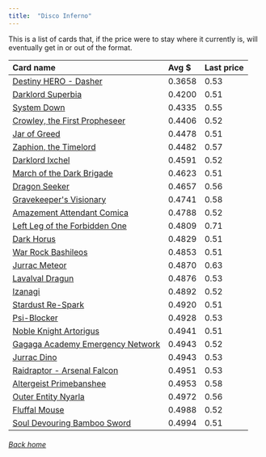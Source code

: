 ```yaml
---
title:  "Disco Inferno"
---
```


This is a list of cards that, if the price were to stay where it currently is, will eventually get in or out of the format.

| Card name | Avg $ | Last price |
| :-- | :-- | :-- |
[Destiny HERO - Dasher](https://db.ygoprodeck.com/card/?search=Destiny%20HERO%20-%20Dasher) | 0.3658 | 0.53 |
[Darklord Superbia](https://db.ygoprodeck.com/card/?search=Darklord%20Superbia) | 0.4200 | 0.51 |
[System Down](https://db.ygoprodeck.com/card/?search=System%20Down) | 0.4335 | 0.55 |
[Crowley, the First Propheseer](https://db.ygoprodeck.com/card/?search=Crowley,%20the%20First%20Propheseer) | 0.4406 | 0.52 |
[Jar of Greed](https://db.ygoprodeck.com/card/?search=Jar%20of%20Greed) | 0.4478 | 0.51 |
[Zaphion, the Timelord](https://db.ygoprodeck.com/card/?search=Zaphion,%20the%20Timelord) | 0.4482 | 0.57 |
[Darklord Ixchel](https://db.ygoprodeck.com/card/?search=Darklord%20Ixchel) | 0.4591 | 0.52 |
[March of the Dark Brigade](https://db.ygoprodeck.com/card/?search=March%20of%20the%20Dark%20Brigade) | 0.4623 | 0.51 |
[Dragon Seeker](https://db.ygoprodeck.com/card/?search=Dragon%20Seeker) | 0.4657 | 0.56 |
[Gravekeeper's Visionary](https://db.ygoprodeck.com/card/?search=Gravekeeper's%20Visionary) | 0.4741 | 0.58 |
[Amazement Attendant Comica](https://db.ygoprodeck.com/card/?search=Amazement%20Attendant%20Comica) | 0.4788 | 0.52 |
[Left Leg of the Forbidden One](https://db.ygoprodeck.com/card/?search=Left%20Leg%20of%20the%20Forbidden%20One) | 0.4809 | 0.71 |
[Dark Horus](https://db.ygoprodeck.com/card/?search=Dark%20Horus) | 0.4829 | 0.51 |
[War Rock Bashileos](https://db.ygoprodeck.com/card/?search=War%20Rock%20Bashileos) | 0.4853 | 0.51 |
[Jurrac Meteor](https://db.ygoprodeck.com/card/?search=Jurrac%20Meteor) | 0.4870 | 0.63 |
[Lavalval Dragun](https://db.ygoprodeck.com/card/?search=Lavalval%20Dragun) | 0.4876 | 0.53 |
[Izanagi](https://db.ygoprodeck.com/card/?search=Izanagi) | 0.4892 | 0.52 |
[Stardust Re-Spark](https://db.ygoprodeck.com/card/?search=Stardust%20Re-Spark) | 0.4920 | 0.51 |
[Psi-Blocker](https://db.ygoprodeck.com/card/?search=Psi-Blocker) | 0.4928 | 0.53 |
[Noble Knight Artorigus](https://db.ygoprodeck.com/card/?search=Noble%20Knight%20Artorigus) | 0.4941 | 0.51 |
[Gagaga Academy Emergency Network](https://db.ygoprodeck.com/card/?search=Gagaga%20Academy%20Emergency%20Network) | 0.4943 | 0.52 |
[Jurrac Dino](https://db.ygoprodeck.com/card/?search=Jurrac%20Dino) | 0.4943 | 0.53 |
[Raidraptor - Arsenal Falcon](https://db.ygoprodeck.com/card/?search=Raidraptor%20-%20Arsenal%20Falcon) | 0.4951 | 0.53 |
[Altergeist Primebanshee](https://db.ygoprodeck.com/card/?search=Altergeist%20Primebanshee) | 0.4953 | 0.58 |
[Outer Entity Nyarla](https://db.ygoprodeck.com/card/?search=Outer%20Entity%20Nyarla) | 0.4972 | 0.56 |
[Fluffal Mouse](https://db.ygoprodeck.com/card/?search=Fluffal%20Mouse) | 0.4988 | 0.52 |
[Soul Devouring Bamboo Sword](https://db.ygoprodeck.com/card/?search=Soul%20Devouring%20Bamboo%20Sword) | 0.4994 | 0.51 |

###### [Back home](index)